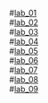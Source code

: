 #[lab_01](https://github.com/Nikhilyamsani/aiml/blob/main/AIML_assignment_1.ipynb)\
#[lab_02](https://github.com/Nikhilyamsani/aiml/blob/main/AIML_Assignment_2.ipynb)\
#[lab_03](https://github.com/Nikhilyamsani/aiml/blob/main/AIML_Assignment_3.ipynb)\
#[lab_04](https://github.com/Nikhilyamsani/aiml/blob/main/AIML_assignment_4.ipynb)\
#[lab_05](https://github.com/Nikhilyamsani/aiml/blob/main/AIML_Assignment_5.ipynb)\
#[lab_06](https://github.com/Nikhilyamsani/aiml/blob/main/AIML_Assignment_6.ipynb)\
#[lab_07](https://github.com/Nikhilyamsani/aiml/blob/main/AIML_LAB_07)\
#[lab_08](https://github.com/Nikhilyamsani/aiml/blob/main/AIML_Assignment_8.ipynb)\
#[lab_09](https://github.com/Nikhilyamsani/aiml/blob/main/Aiml_lab_09.ipynb)
